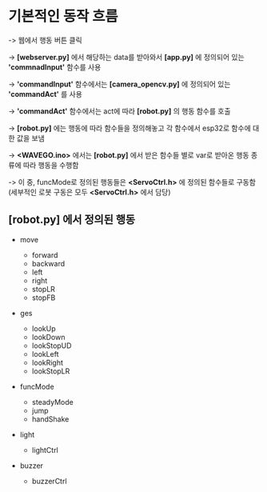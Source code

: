 # 기본적인 동작 흐름
-> 웹에서 행동 버튼 클릭

-> **[webserver.py]** 에서 해당하는 data를 받아와서 **[app.py]** 에 정의되어 있는 **'commnadInput'** 함수를 사용

-> **'commandInput'** 함수에서는 **[camera_opencv.py]** 에 정의되어 있는 **'commandAct'** 를 사용

-> **'commandAct'** 함수에서는 act에 따라 **[robot.py]** 의 행동 함수를 호출

-> **[robot.py]** 에는 행동에 따라 함수들을 정의해놓고 각 함수에서 esp32로 함수에 대한 값을 보냄

-> **<WAVEGO.ino>** 에서는 **[robot.py]** 에서 받은 함수들 별로 var로 받아온 행동 종류에 따라 행동을 수행함

-> 이 중, funcMode로 정의된 행동들은 **<ServoCtrl.h>** 에 정의된 함수들로 구동함(세부적인 로봇 구동은 모두 **<ServoCtrl.h>** 에서 담당)

## **[robot.py]** 에서 정의된 행동
+ move
  + forward
  + backward
  + left
  + right
  + stopLR
  + stopFB

+ ges
  + lookUp
  + lookDown
  + lookStopUD
  + lookLeft
  + lookRight
  + lookStopLR

+ funcMode
  + steadyMode
  + jump
  + handShake
  
+ light
  + lightCtrl
  
+ buzzer
  + buzzerCtrl
